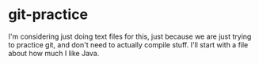 git-practice
============

I'm considering just doing text files for this, just because we are just trying to practice git, and don't need 
to actually compile stuff.  I'll start with a file about how much I like Java.
